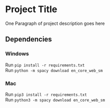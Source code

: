 # Project Title

One Paragraph of project description goes here

## Dependencies

### Windows
Run ```pip install -r requirements.txt```<br/>
Run ```python -m spacy download en_core_web_sm```

### Mac
Run ```pip3 install -r requirements.txt```<br/>
Run ```python3 -m spacy download en_core_web_sm```
